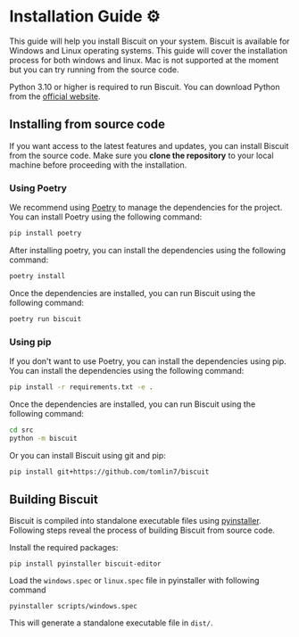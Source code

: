 # Installation Guide ⚙️

This guide will help you install Biscuit on your system. Biscuit is available for Windows and Linux operating systems. This guide will cover the installation process for both windows and linux. Mac is not supported at the moment but you can try running from the source code.

Python 3.10 or higher is required to run Biscuit. You can download Python from the [official website](https://www.python.org/downloads/).

## Installing from source code

If you want access to the latest features and updates, you can install Biscuit from the source code. Make sure you **clone the repository** to your local machine before proceeding with the installation.

### Using Poetry

We recommend using [Poetry](https://python-poetry.org/) to manage the dependencies for the project. You can install Poetry using the following command:

```bash
pip install poetry
```

After installing poetry, you can install the dependencies using the following command:

```bash
poetry install
```

Once the dependencies are installed, you can run Biscuit using the following command:

```bash
poetry run biscuit
```

### Using pip

If you don't want to use Poetry, you can install the dependencies using pip. You can install the dependencies using the following command:

```bash
pip install -r requirements.txt -e .
```

Once the dependencies are installed, you can run Biscuit using the following command:

```bash
cd src
python -m biscuit
```

Or you can install Biscuit using git and pip:

```bash
pip install git+https://github.com/tomlin7/biscuit
```

## Building Biscuit

Biscuit is compiled into standalone executable files using [pyinstaller](https://pyinstaller.org/). Following steps reveal the process of building Biscuit from source code.

Install the required packages:

```
pip install pyinstaller biscuit-editor
```

Load the `windows.spec` or `linux.spec` file in pyinstaller with following command

```
pyinstaller scripts/windows.spec
```

This will generate a standalone executable file in `dist/`.
